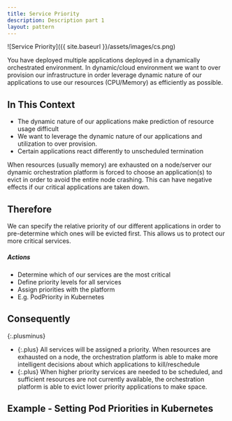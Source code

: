 ```yaml
---
title: Service Priority
description: Description part 1
layout: pattern
---
```


![Service Priority]({{ site.baseurl }}/assets/images/cs.png)


You have deployed multiple applications deployed in a dynamically orchestrated environment. In dynamic/cloud environment we want to over provision our infrastructure in order leverage dynamic nature of our applications to use our resources (CPU/Memory) as efficiently as possible. 

## In This Context

* The dynamic nature of our applications make prediction of resource usage difficult
* We want to leverage the dynamic nature of our applications and utilization to over provision.
* Certain applications react differently to unscheduled termination

When resources (usually memory) are exhausted on a node/server our dynamic orchestration platform is forced to choose an application(s) to evict in order to avoid the entire node crashing. This can have negative effects if our critical applications are taken down.

## Therefore

We can specify the relative priority of our different applications in order to pre-determine which ones will be evicted first. This allows us to protect our more critical services.

##### Actions
- Determine which of our services are the most critical
- Define priority levels for all services
- Assign priorities with the platform
- E.g. PodPriority in Kubernetes

## Consequently

{:.plusminus}
- {:.plus} All services will be assigned a priority.
When resources are exhausted on a node, the orchestration platform is able to make more intelligent decisions about which applications to kill/reschedule
- {:.plus} When higher priority services are needed to be scheduled, and sufficient resources are not currently available, the orchestration platform is able to evict lower priority applications to make space.

## Example - Setting Pod Priorities in Kubernetes
